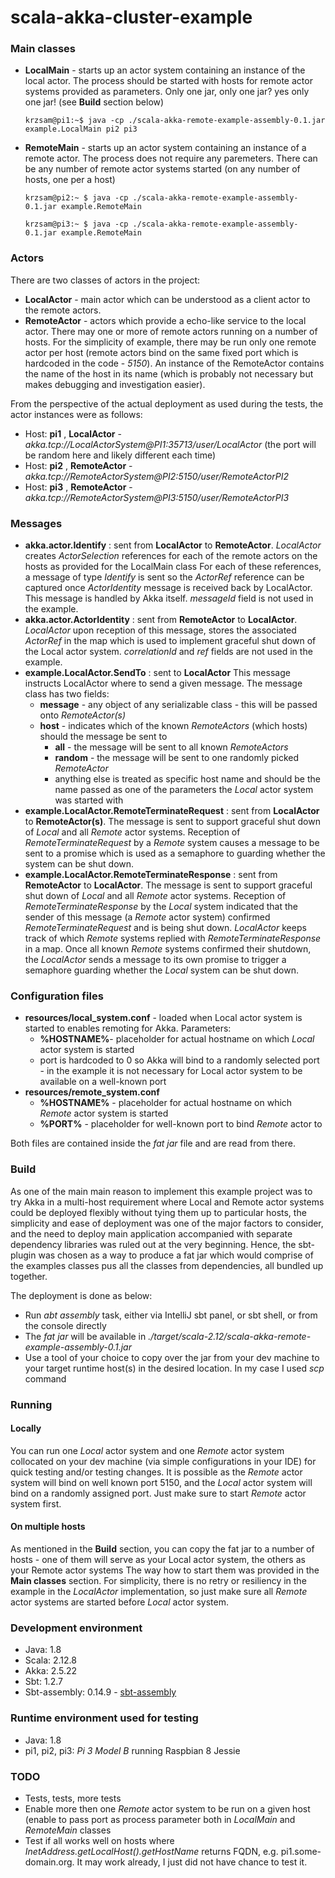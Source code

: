 # scala-akka-cluster-example

### Main classes
* **LocalMain** - starts up an actor system containing an instance of the local actor. The process should be started
  with hosts for remote actor systems provided as parameters. Only one jar, only one jar? yes only one jar! (see **Build** section below)
  
  `krzsam@pi1:~$ java -cp ./scala-akka-remote-example-assembly-0.1.jar example.LocalMain pi2 pi3`
  
* **RemoteMain** - starts up an actor system containing an instance of a remote actor. The process does not require any paremeters.
  There can be any number of remote actor systems started (on any number of hosts, one per a host)
  
  `krzsam@pi2:~ $ java -cp ./scala-akka-remote-example-assembly-0.1.jar example.RemoteMain`
  
  `krzsam@pi3:~ $ java -cp ./scala-akka-remote-example-assembly-0.1.jar example.RemoteMain`
  
### Actors
There are two classes of actors in the project:
* **LocalActor** - main actor which can be understood as a client actor to the remote actors.
* **RemoteActor** - actors which provide a echo-like service to the local actor. There may one or more of remote actors running on a number of hosts. 
  For the simplicity of example, there may be run only one remote actor per host (remote actors bind on the same fixed port
  which is hardcoded in the code - *5150*). An instance of the RemoteActor contains the name of the host in its name (which is probably not necessary
  but makes debugging and investigation easier).
  
From the perspective of the actual deployment as used during the tests, the actor instances were as follows:
* Host: **pi1** , **LocalActor** - *akka.tcp://LocalActorSystem@PI1:35713/user/LocalActor*   (the port will be random here and likely different each time)
* Host: **pi2** , **RemoteActor** - *akka.tcp://RemoteActorSystem@PI2:5150/user/RemoteActorPI2*
* Host: **pi3** , **RemoteActor** - *akka.tcp://RemoteActorSystem@PI3:5150/user/RemoteActorPI3*
  
### Messages
* **akka.actor.Identify** : sent from **LocalActor** to **RemoteActor**.
  *LocalActor* creates *ActorSelection* references for each of the remote actors on the hosts as provided for the LocalMain class
  For each of these references, a message of type *Identify* is sent so the *ActorRef* reference can be captured once *ActorIdentity* message
  is received back by LocalActor. This message is handled by Akka itself. *messageId* field is not used in the example.
* **akka.actor.ActorIdentity** : sent from **RemoteActor** to **LocalActor**. *LocalActor* upon reception of this message, stores the associated *ActorRef*
  in the map which is used to implement graceful shut down of the Local actor system. *correlationId* and *ref* fields are not used in the example.
* **example.LocalActor.SendTo** : sent to **LocalActor**
  This message instructs LocalActor where to send a given message. The message class has two fields:
   * **message** - any object of any serializable class - this will be passed onto *RemoteActor(s)*
   * **host** - indicates which of the known *RemoteActors* (which hosts) should the message be sent to
     * **all** - the message will be sent to all known *RemoteActors*
     * **random** - the message will be sent to one randomly picked *RemoteActor*
     * anything else is treated as specific host name and should be the name passed as one of the parameters the *Local* actor system was started with
* **example.LocalActor.RemoteTerminateRequest** : sent from **LocalActor** to **RemoteActor(s)**. The message is sent to support graceful shut down of *Local* and all *Remote* actor systems.
  Reception of *RemoteTerminateRequest* by a *Remote* system causes a message to be sent to a promise which is used as a semaphore
  to guarding whether the system can be shut down.
* **example.LocalActor.RemoteTerminateResponse** : sent from **RemoteActor** to **LocalActor**. The message is sent to support graceful shut down of *Local* and all *Remote* actor systems.
  Reception of *RemoteTerminateResponse* by the *Local* system indicated that the sender of this message (a *Remote* actor system) confirmed *RemoteTerminateRequest* and is being shut down. *LocalActor* keeps track
   of which *Remote* systems replied with *RemoteTerminateResponse* in a map. Once all known *Remote* systems confirmed their shutdown, the *LocalActor* sends a message to its own promise to trigger a semaphore 
   guarding whether the *Local* system can be shut down.
   
### Configuration files

* **resources/local_system.conf** - loaded when Local actor system is started to enables remoting for Akka. Parameters:
  * **%HOSTNAME%**- placeholder for actual hostname on which *Local* actor system is started
  * port is hardcoded to 0 so Akka will bind to a randomly selected port - in the example it is not necessary for Local actor system to be available on a well-known port
* **resources/remote_system.conf**
  * **%HOSTNAME%** - placeholder for actual hostname on which *Remote* actor system is started
  * **%PORT%** - placeholder for well-known port to bind *Remote* actor to

Both files are contained inside the *fat jar* file and are read from there.

### Build

As one of the main main reason to implement this example project was to try Akka in a multi-host requirement where Local and Remote actor systems
could be deployed flexibly without tying them up to particular hosts, the simplicity and ease of deployment was 
one of the major factors to consider, and the need to deploy main application accompanied with separate dependency libraries was ruled out at the very beginning.
Hence, the sbt-plugin was chosen as a way to produce a fat jar which would comprise of the examples classes pus all the classes from dependencies,
all bundled up together.

The deployment is done as below:
* Run *abt assembly* task, either via IntelliJ sbt panel, or sbt shell, or from the console directly
* The *fat jar* will be available in *./target/scala-2.12/scala-akka-remote-example-assembly-0.1.jar*
* Use a tool of your choice to copy over the jar from your dev machine to your target runtime host(s) in the desired location. 
  In my case I used *scp* command

### Running

#### Locally

You can run one *Local* actor system and one *Remote* actor system collocated on your dev machine (via simple configurations in your IDE) for quick testing and/or testing changes. 
It is possible as the *Remote* actor system will bind on well known port 5150, and the *Local* actor system will bind on a randomly assigned port.
Just make sure to start *Remote* actor system first. 

#### On multiple hosts

As mentioned in the **Build** section, you can copy the fat jar to a number of hosts - one of them will serve as your Local actor system, the others as your Remote actor systems
The way how to start them was provided in the **Main classes** section. For simplicity, there is no retry or resiliency in the example in the *LocalActor* implementation,
so just make sure all *Remote* actor systems are started before *Local* actor system.

### Development environment

* Java: 1.8
* Scala: 2.12.8
* Akka: 2.5.22
* Sbt: 1.2.7
* Sbt-assembly: 0.14.9 - [sbt-assembly](https://github.com/sbt/sbt-assembly)

### Runtime environment used for testing

* Java: 1.8
* pi1, pi2, pi3: *Pi 3 Model B* running Raspbian 8 Jessie

### TODO

* Tests, tests, more tests
* Enable more then one *Remote* actor system to be run on a given host (enable to pass port as process 
  parameter both in *LocalMain* and *RemoteMain* classes 
* Test if all works well on hosts where *InetAddress.getLocalHost().getHostName* returns FQDN, e.g. pi1.some-domain.org. 
  It may work already, I just did not have chance to test it.